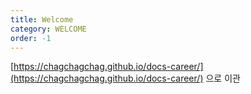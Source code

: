 ```yaml
---
title: Welcome
category: WELCOME
order: -1
---
```


[https://chagchagchag.github.io/docs-career/](https://chagchagchag.github.io/docs-career/) 으로 이관


